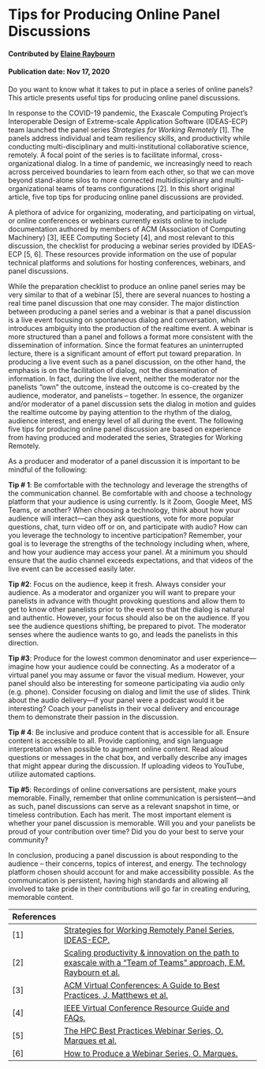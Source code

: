 # Tips for Producing Online Panel Discussions

#### Contributed by [Elaine Raybourn](https://github.com/elaineraybourn)
#### Publication date: Nov 17, 2020

<!--- deck start --->
Do you want to know what it takes to put in place a series of online panels? This article presents useful tips for producing online panel discussions.
<!--- deck end --->


In response to the COVID-19 pandemic, the Exascale Computing Project’s Interoperable Design of Extreme-scale Application Software (IDEAS-ECP) team launched the panel series *Strategies for Working Remotely* [1].  The panels address individual and team resiliency skills, and productivity while conducting multi-disciplinary and multi-institutional collaborative science, remotely. A focal point of the series is to facilitate informal, cross-organizational dialog. In a time of pandemic, we increasingly need to reach across perceived boundaries to learn from each other, so that we can move beyond stand-alone silos to more connected multidisciplinary and multi-organizational teams of teams configurations [2].  In this short original article, five top tips for producing online panel discussions are provided.

A plethora of advice for organizing, moderating, and participating on virtual, or online conferences or webinars currently exists online to include documentation authored by members of ACM (Association of Computing Machinery) [3], IEEE Computing Society [4], and most relevant to this discussion, the checklist for producing a webinar series  provided by IDEAS-ECP [5, 6]. These resources provide information on the use of popular technical platforms and solutions for hosting conferences, webinars, and panel discussions.

While the preparation checklist to produce an online panel series may be very similar to that of a webinar [5], there are several nuances to hosting a real time panel discussion that one may consider. The major distinction between producing a panel series and a webinar is that a panel discussion is a live event focusing on spontaneous dialog and conversation, which introduces ambiguity into the production of the realtime event.  A webinar is more structured than a panel and follows a format more consistent with the dissemination of information. Since the format features an uninterrupted lecture, there is a significant amount of effort put toward preparation. In producing a live event such as a  panel discussion, on the other hand, the emphasis is on the facilitation of dialog, not the dissemination of information.  In fact, during the live event, neither the moderator nor the panelists “own” the outcome, instead the outcome is co-created by the audience, moderator, and panelists – together.  In essence, the organizer and/or moderator of a panel discussion sets the dialog in motion and guides the realtime outcome by paying attention to the rhythm of the dialog, audience interest, and energy level of all during the event. The following five tips for producing online panel discussion are based on experience from having produced and moderated the series, Strategies for Working Remotely. 

As a producer and moderator of a panel discussion it is important to be mindful of the following:

**Tip # 1**: Be comfortable with the technology and leverage the strengths of the communication channel.
Be comfortable with and choose a technology platform that your audience is using currently. Is it Zoom, Google Meet, MS Teams, or another? When choosing a technology, think about how your audience will interact—can they ask questions, vote for more popular questions, chat, turn video off or on, and participate with audio? How can you leverage the technology to incentive participation? Remember, your goal is to leverage the strengths of the technology including when, where, and how your audience may access your panel. At a minimum you should ensure that the audio channel exceeds expectations, and that videos of the live event can be accessed easily later. 

**Tip #2**: Focus on the audience, keep it fresh.
Always consider your audience. As a moderator and organizer you will want to prepare your panelists in advance with thought provoking questions and allow them to get to know other panelists prior to the event so that the dialog is natural and authentic. However, your focus should also be on the audience. If you see the audience questions shifting, be prepared to pivot. The moderator senses where the audience wants to go, and leads the panelists in this direction.

**Tip #3**: Produce for the lowest common denominator and user experience—imagine how your audience could be connecting. 
As a moderator of a virtual panel you may assume or favor the visual medium. However, your panel should also be interesting for someone participating via audio only (e.g. phone). Consider focusing on dialog and limit the use of slides. Think about the audio delivery—if your panel were a podcast would it be interesting? Coach your panelists in their vocal delivery and encourage them to demonstrate their passion in the discussion. 

**Tip # 4**: Be inclusive and produce content that is accessible for all. 
Ensure content is accessible to all. Provide captioning, and sign language interpretation when possible to augment online content. Read aloud questions or messages in the chat box, and verbally describe any images that might appear during the discussion. If uploading videos to YouTube, utilize automated captions.

**Tip #5**: Recordings of online conversations are persistent, make yours memorable.
Finally, remember that online communication is persistent—and as such, panel discussions can serve as a relevant snapshot in time, or timeless contribution. Each has merit. The most important element is whether your panel discussion is memorable. Will you and your panelists be proud of your contribution over time? Did you do your best to serve your community?

In conclusion, producing a panel discussion is about responding to the audience – their concerns, topics of interest, and energy. The technology platform chosen should account for and make accessibility possible. As the communication is persistent, having high standards and allowing all involved to take pride in their contributions will go far in creating enduring, memorable content. 


References | &nbsp;
:--- | :---
[1] | [Strategies for Working Remotely Panel Series, IDEAS-ECP.](https://www.exascaleproject.org/strategies-for-working-remotely/)
[2]	| [Scaling productivity & innovation on the path to exascale with a “Team of Teams” approach, E.M. Raybourn et al.](https://link.springer.com/chapter/10.1007/978-3-030-22338-0_39)
[3]	| [ACM Virtual Conferences: A Guide to Best Practices, J. Matthews et al.](https://people.clarkson.edu/~jmatthew/acm/VirtualConferences_GuideToBestPractices_CURRENT.pdf)
[4] | [IEEE Virtual Conference Resource Guide and FAQs.](https://www.computer.org/conferences/organize-a-conference/organizer-resources/hosting-a-virtual-event/cs-virtual-event-resource-guide)
[5]	| [The HPC Best Practices Webinar Series, O. Marques et al.](https://doi.org/10.22369/issn.2153-4136/10/1/19)
[6]	| [How to Produce a Webinar Series, O. Marques.](https://github.com/betterscientificsoftware/Webinar-Process)

<!--- 
**Acknowledgements**
Sandia National Laboratories is a multimission laboratory managed and operated by National Technology and Engineering Solutions of Sandia, LLC, a wholly owned subsidiary of Honeywell International, Inc., for the U.S. Department of Energy's National Nuclear Security Administration under contract DE-NA-0003525.
--->

<!---
Publish: preview
RSS update: 2020-11-17
Categories: collaboration
Topics: online learning
--->
